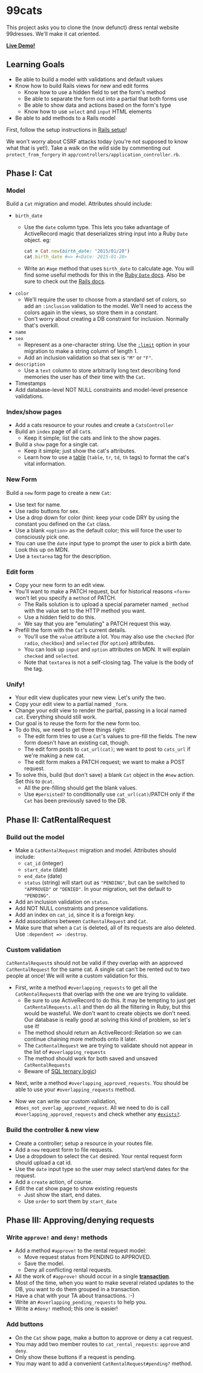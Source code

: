 # 99cats

This project asks you to clone the (now defunct) dress rental website
99dresses. We'll make it cat oriented.

**[Live Demo!][live-demo]**

## Learning Goals

+ Be able to build a model with validations and default values
+ Know how to build Rails views for new and edit forms
  + Know how to use a hidden field to set the form's method
  + Be able to separate the form out into a partial that both forms use
  + Be able to show data and actions based on the form's type
  + Know how to use `select` and `input` HTML elements
+ Be able to add methods to a Rails model

First, follow the setup instructions in [Rails setup][rails-setup]!

We won't worry about CSRF attacks today (you're not supposed to know
what that is yet!). Take a walk on the wild side by commenting out
`protect_from_forgery` in `app/controllers/application_controller.rb`.

[live-demo]: https://ninetyninecats.herokuapp.com/
[rails-setup]: ../../readings/rails-setup.md

## Phase I: Cat

### Model

Build a `Cat` migration and model. Attributes should
include:

* `birth_date`
    * Use the `date` column type. This lets you take advantage of
      ActiveRecord magic that deserializes string input into a Ruby
      `Date` object. eg:

      ```ruby
      cat = Cat.new(birth_date: "2015/01/20")
      cat.birth_date #=> #<Date: 2015-01-20>
      ```

    * Write an `#age` method that uses `birth_date` to calculate age.
      You will find some useful methods for this in the [Ruby `Date`
      docs][date-docs]. Also be sure to check out the [Rails docs][time-ago].
* `color`
    * We'll require the user to choose from a standard set of colors, so
      add an `:inclusion` validation to the model. We'll need to access
      the colors again in the views, so store them in a constant.
    * Don't worry about creating a DB constraint for inclusion. Normally
      that's overkill.
* `name`
* `sex`
    * Represent as a one-character string. Use the [`:limit`][limit-docs]
      option in your migration to make a string column of length 1.
    * Add an inclusion validation so that sex is `"M"` or `"F"`.
* `description`
    * Use a `text` column to store arbitrarily long text describing
      fond memories the user has of their time with the `Cat`.
* Timestamps
* Add database-level NOT NULL constraints and model-level presence validations.

[date-docs]: http://ruby-doc.org/stdlib-2.1.2/libdoc/date/rdoc/Date.html
[time-ago]: http://api.rubyonrails.org/classes/ActionView/Helpers/DateHelper.html#method-i-time_ago_in_words
[limit-docs]: http://api.rubyonrails.org/classes/ActiveRecord/ConnectionAdapters/TableDefinition.html#method-i-column

### Index/show pages

* Add a cats resource to your routes and create a `CatsController`
* Build an `index` page of all `Cat`s.
  * Keep it simple; list the cats and link to the show pages.
* Build a `show` page for a single cat.
  * Keep it simple; just show the cat's attributes.
  * Learn how to use a [table][table-link] (`table`, `tr`, `td`, `th` tags) to format
    the cat's vital information.

[table-link]: https://developer.mozilla.org/en-US/docs/Web/HTML/Element/table

### New Form

Build a `new` form page to create a new `Cat`:

* Use text for name.
* Use radio buttons for sex.
* Use a drop down for color (hint: keep your code DRY by using the
  constant you defined on the `Cat` class.
* Use a blank `<option>` as the default color; this will force the
  user to consciously pick one.
* You can use the `date` input type to prompt the user to pick a birth
  date. Look this up on MDN.
* Use a `textarea` tag for the description.

### Edit form

* Copy your new form to an edit view.
* You'll want to make a PATCH request, but for historical reasons
  `<form>` won't let you specify a `method` of PATCH.
    * The Rails solution is to upload a special parameter named
      `_method` with the value set to the HTTP method you want.
    * Use a hidden field to do this.
    * We say that you are "emulating" a PATCH request this way.
* Prefill the form with the `Cat`'s current details.
    * You'll use the `value` attribute a lot. You may also use the
      `checked` (for `radio`, `checkbox`) and `selected` (for
      `option`) attributes.
    * You can look up `input` and `option` attributes on MDN. It will
      explain `checked` and `selected`.
    * Note that `textarea` is not a self-closing tag. The value is the
      body of the tag.

### Unify!

* Your edit view duplicates your new view. Let's unify the two.
* Copy your edit view to a partial named `_form`.
* Change your edit view to render the partial, passing in a local
  named `cat`. Everything should still work.
* Our goal is to reuse the form for the new form too.
* To do this, we need to get three things right:
    * The edit form tries to use a `Cat`'s values to pre-fill the
      fields. The new form doesn't have an existing cat, though.
    * The edit form posts to `cat_url(cat)`; we want to post to
      `cats_url` if we're making a new cat.
    * The edit form makes a PATCH request; we want to make a POST
      request.
* To solve this, build (but don't save) a blank `Cat` object in the
  `#new` action. Set this to `@cat`.
    * All the pre-filling should get the blank values.
    * Use `#persisted?` to conditionally use `cat_url(cat)`/PATCH only
      if the `Cat` has been previously saved to the DB.

## Phase II: CatRentalRequest

### Build out the model

  * Make a `CatRentalRequest` migration and model. Attributes should include:
    * `cat_id` (integer)
    * `start_date` (date)
    * `end_date` (date)
    * `status` (string) will start out as `"PENDING"`, but can be switched
      to `"APPROVED"` or `"DENIED"`. In your migration, set the default to
      `"PENDING"`.
  * Add an inclusion validation on `status`.
  * Add NOT NULL constraints and presence validations.
  * Add an index on `cat_id`, since it is a foreign key.
  * Add associations between `CatRentalRequest` and `Cat`.
  * Make sure that when a `Cat` is deleted, all of its requests are
    also deleted. Use `:dependent => :destroy`.

### Custom validation

`CatRentalRequest`s should not be valid if they overlap with an approved
`CatRentalRequest` for the same cat. A single cat can't be rented out to
two people at once! We will write a custom validation for this.

  * First, write a method `#overlapping_requests` to get all the
    `CatRentalRequest`s that overlap with the one we are trying to validate.
    * Be sure to use ActiveRecord to do this. It may be tempting to just get
      `CatRentalRequests.all` and then do all the filtering in Ruby, but this
      would be wasteful. We don't want to create objects we don't need. Our
      database is really good at solving this kind of problem, so let's use it!
    * The method should return an ActiveRecord::Relation so we can continue
      chaining more methods onto it later.
    * The `CatRentalRequest` we are trying to validate should not appear
      in the list of `#overlapping_requests`
    * The method should work for both saved and unsaved `CatRentalRequests`
    * Beware of [SQL ternary logic][sql-ternary-logic])

[sql-ternary-logic]: ../../../sql/readings/sql-ternary-logic.md

  * Next, write a method `#overlapping_approved_requests`. You should
    be able to use your `#overlapping_requests` method.

  * Now we can write our custom validation, `#does_not_overlap_approved_request`.
   All we need to do is call `#overlapping_approved_requests` and check whether
   any [`#exists?`][exists].

[exists]: http://apidock.com/rails/ActiveRecord/FinderMethods/exists%3F


### Build the controller & new view

* Create a controller; setup a resource in your routes file.
* Add a `new` request form to file requests.
* Use a dropdown to select the `Cat` desired. Your rental request form
  should upload a cat id.
* Use the `date` input type so the user may select start/end dates for
  the request.
* Add a `create` action, of course.
* Edit the cat show page to show existing requests
    * Just show the start, end dates.
    * Use `order` to sort them by `start_date`

## Phase III: Approving/denying requests

### Write `approve!` and `deny!` methods

* Add a method `#approve!` to the rental request model:
    * Move request status from PENDING to APPROVED.
    * Save the model.
    * Deny all conflicting rental requests.
* All the work of `#approve!` should occur in a single
  **[transaction][transaction-api]**.
* Most of the time, when you want to make several related updates to
  the DB, you want to do them grouped in a transaction.
* Have a chat with your TA about transactions. :-)
* Write an `#overlapping_pending_requests` to help you.
* Write a `#deny!` method; this one is easier!

[transaction-api]: http://api.rubyonrails.org/v3.2.16/classes/ActiveRecord/Transactions/ClassMethods.html

### Add buttons

* On the `Cat` show page, make a button to approve or deny a cat
  request.
* You may add two member routes to `cat_rental_requests`: `approve`
  and `deny`.
* Only show these buttons if a request is pending.
* You may want to add a convenient `CatRentalRequest#pending?`
  method.
